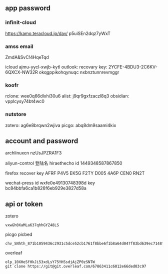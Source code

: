 ## app password

### infinit-cloud

https://kamo.teracloud.jp/dav/
p5uiSEn2dqz7yWxT

### amss email

ZmdA&SvC!4HqeTqd

icloud
ajmu-yycl-xwjb-kytl
outlook:
recovary key:
2YCFE-4BDU3-2C6KV-6QXCX-NW32R
okqgppikohqynuqc
nxbnztunnrevmggr

### koofr

rclone:
wee0q66dlxhi30u6
alist:
j9qr9gxfzaczl8q3
obsidian:
vpplcysy74bt4wc0

### nutstore

zotero:
ag6e8brqwn2wjiva
picgo:
abq8dm9saami4kix

## account and password

archlinuxcn
nzUsJPZRA1F3

aliyun-control
登陆名 hiraethecho
id
1449348587867850

firefox
recover key
AFRF P4V5 EK5G F2TY D005 4A6P CEN0 RN2T

wechat-press
id
wxfe0e49130748398d
key
bc84bbfa6ca1b826f6eb929e3827d58a

## api or token

zotero

```
vxwGh0XaMLa637qhhGYZ48LS
```

picgo picbed

```
chv_SNhth_871b1059436c2931c5dce52cb1761f8bbe6f1b8a64d047f83bd639ec7148fba87040b14b1321e34eec138db31ae565681ec4cebf729f3d7f56e85e915743fda5
```

overleaf

```
olp_10XHeSfHkJi53xdLsY75YHSsdjAjZP0zSNTW
git clone https://git@git.overleaf.com/67863411c6012e66ded03c97
```
